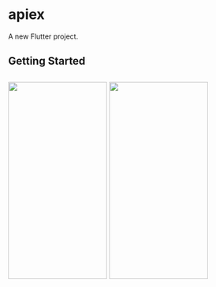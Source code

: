 # apiex

A new Flutter project.

## Getting Started

## <img src = "https://github.com/user-attachments/assets/6bd52ff4-df9e-45a4-bf67-98bed2327742" width=200 height=400> <img src = "https://github.com/user-atl̥tachments/assets/cbd03142-71bc-44c4-ab28-50c57b551ff1" width=200 height=400>

